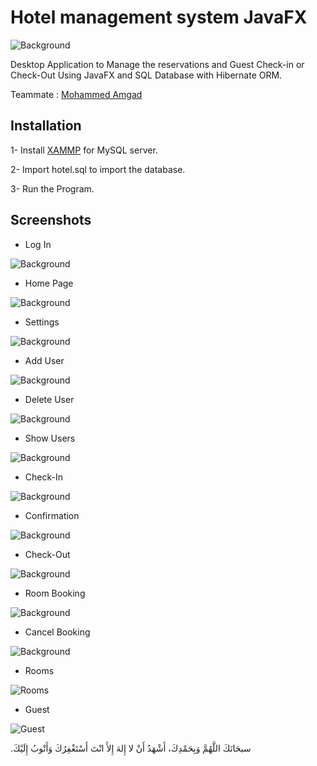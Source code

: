 # Hotel management system JavaFX 

![Background](https://i.imgur.com/Fk7sfMT.jpg)


Desktop Application to Manage the reservations and Guest Check-in or Check-Out Using JavaFX and SQL Database with Hibernate ORM.

Teammate : [Mohammed Amgad](https://github.com/MohamedAmgd)


## Installation

1- Install  [XAMMP](https://www.apachefriends.org/index.html) for MySQL server.

2- Import hotel.sql to import the database.

3- Run the Program.



## Screenshots

- Log In

![Background](https://i.imgur.com/zBAh3az.png)


- Home Page

![Background](https://i.imgur.com/fuKdULD.png)


- Settings

![Background](https://i.imgur.com/0KEoCtJ.png)


- Add User

![Background](https://i.imgur.com/xVpNJBH.png)


- Delete User

![Background](https://i.imgur.com/H9yBAmJ.png)


- Show Users

![Background](https://i.imgur.com/cjaQxpl.png)


- Check-In

![Background](https://i.imgur.com/zdMH2UW.png)


- Confirmation

![Background](https://i.imgur.com/yPqoyTb.png)


- Check-Out

![Background](https://i.imgur.com/cfLlQgb.png)


- Room Booking

![Background](https://i.imgur.com/F2YisGh.png)


- Cancel Booking

![Background](https://i.imgur.com/L8z7CPS.png)


- Rooms

![Rooms](https://i.imgur.com/FmmeefD.png)


- Guest

![Guest](https://i.imgur.com/OZlb13s.png)



.سبحَانَكَ اللَّهُمَّ وَبِحَمْدِكَ، أَشْهَدُ أَنْ لا إِلهَ إِلأَ انْتَ أَسْتَغْفِرُكَ وَأَتْوبُ إِلَيْكَ

